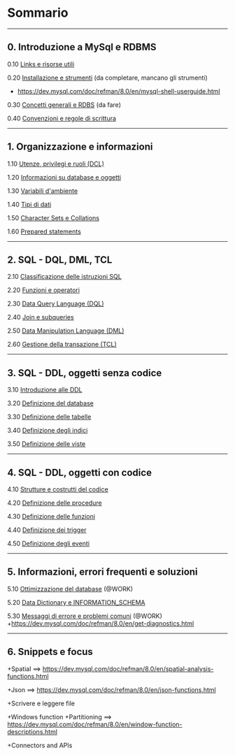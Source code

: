 # Sommario

-----------------------------------
## 0. Introduzione a MySql e RDBMS 

0.10 [Links e risorse utili](https://github.com/pmarconcini/DB_MySql_Appunti/blob/master/010%20%20Links%20e%20risorse%20utili)

0.20 [Installazione e strumenti](https://github.com/pmarconcini/DB_MySql_Appunti/blob/master/020%20Installazione%20e%20strumenti.md) (da completare, mancano gli strumenti)
+ https://dev.mysql.com/doc/refman/8.0/en/mysql-shell-userguide.html
  

0.30 [Concetti generali e RDBS](https://github.com/pmarconcini/DB_MySql_Appunti/blob/master/030%20Concetti%20generali%20e%20RDBMS.md) (da fare)

0.40 [Convenzioni e regole di scrittura](https://github.com/pmarconcini/DB_MySql_Appunti/blob/master/040%20Convenzioni%20e%20regole%20di%20scrittura)

-----------------------------------
## 1. Organizzazione e informazioni

1.10 [Utenze, privilegi e ruoli (DCL)](https://github.com/pmarconcini/DB_MySql_Appunti/blob/master/110%20Utenze,%20privilegi%20e%20ruoli.md)

1.20 [Informazioni su database e oggetti](https://github.com/pmarconcini/DB_MySql_Appunti/blob/master/120%20Informazioni%20su%20database%20e%20oggetti.md)

1.30 [Variabili d'ambiente](https://github.com/pmarconcini/DB_MySql_Appunti/blob/master/130%20Variabili%20d'ambiente.md)

1.40 [Tipi di dati](https://github.com/pmarconcini/DB_MySql_Appunti/blob/master/140%20Tipi%20di%20dati.md)

1.50 [Character Sets e Collations](https://github.com/pmarconcini/DB_MySql_Appunti/blob/master/150%20Character%20Sets%20e%20Collations.md)

1.60 [Prepared statements](https://github.com/pmarconcini/DB_MySql_Appunti/blob/master/160%20Prepared%20statements.md)

-----------------------------------
## 2. SQL - DQL, DML, TCL

2.10 [Classificazione delle istruzioni SQL](https://github.com/pmarconcini/DB_MySql_Appunti/blob/master/210%20Classificazione%20delle%20istruzioni%20SQL.md)

2.20 [Funzioni e operatori](https://github.com/pmarconcini/DB_MySql_Appunti/blob/master/220%20Funzioni%20e%20operatori.md)

2.30 [Data Query Language (DQL)](https://github.com/pmarconcini/DB_MySql_Appunti/blob/master/230%20Data%20query%20language%20(DQL).md)   

2.40 [Join e subqueries](https://github.com/pmarconcini/DB_MySql_Appunti/blob/master/240%20Join%20e%20subquery.md)

2.50 [Data Manipulation Language (DML)](https://github.com/pmarconcini/DB_MySql_Appunti/blob/master/250%20Data%20Manipulation%20Language%20(DML).md)

2.60 [Gestione della transazione (TCL)](https://github.com/pmarconcini/DB_MySql_Appunti/blob/master/260%20Gestione%20della%20transazione%20(TCL).md)

-----------------------------------
## 3. SQL - DDL, oggetti senza codice

3.10 [Introduzione alle DDL](https://github.com/pmarconcini/DB_MySql_Appunti/blob/master/310%20Introduzione%20alle%20DDL.md)

3.20 [Definizione del database](https://github.com/pmarconcini/DB_MySql_Appunti/blob/master/320%20Definizione%20del%20database.md)

3.30 [Definizione delle tabelle](https://github.com/pmarconcini/DB_MySql_Appunti/blob/master/330%20Definizione%20delle%20tabelle.md)

3.40 [Definizione degli indici](https://github.com/pmarconcini/DB_MySql_Appunti/blob/master/340%20Definizione%20degli%20indici.md)

3.50 [Definizione delle viste](https://github.com/pmarconcini/DB_MySql_Appunti/blob/master/350%20Definizione%20delle%20viste.md) 

-----------------------------------
## 4. SQL - DDL, oggetti con codice

4.10 [Strutture e costrutti del codice](https://github.com/pmarconcini/DB_MySql_Appunti/blob/master/410%20Strutture%20e%20costrutti%20del%20codice.md)

4.20 [Definizione delle procedure](https://github.com/pmarconcini/DB_MySql_Appunti/blob/master/420%20Definizione%20delle%20procedure.md)

4.30 [Definizione delle funzioni](https://github.com/pmarconcini/DB_MySql_Appunti/blob/master/430%20Definizione%20delle%20funzioni.md)

4.40 [Definizione dei trigger](https://github.com/pmarconcini/DB_MySql_Appunti/blob/master/440%20Definizione%20dei%20trigger.md)

4.50 [Definizione degli eventi](https://github.com/pmarconcini/DB_MySql_Appunti/blob/master/450%20Definizione%20degli%20eventi.md)

-----------------------------------
## 5. Informazioni, errori frequenti e soluzioni

5.10 [Ottimizzazione del database](https://github.com/pmarconcini/DB_MySql_Appunti/blob/master/510%20Ottimizzazione%20del%20database.md) (@WORK)

5.20 [Data Dictionary e INFORMATION_SCHEMA](https://github.com/pmarconcini/DB_MySql_Appunti/blob/master/520%20Data%20Dictionary%20e%20INFORMATION_SCHEMA.md)

5.30 [Messaggi di errore e problemi comuni](https://github.com/pmarconcini/DB_MySql_Appunti/blob/master/530%20Messaggi%20di%20errore%20e%20problemi%20comuni.md)  (@WORK)
+https://dev.mysql.com/doc/refman/8.0/en/get-diagnostics.html



-----------------------------------
## 6. Snippets e focus

+Spatial
==> https://dev.mysql.com/doc/refman/8.0/en/spatial-analysis-functions.html

+Json
==>  https://dev.mysql.com/doc/refman/8.0/en/json-functions.html

+Scrivere e leggere file

+Windows function +Partitioning
==> https://dev.mysql.com/doc/refman/8.0/en/window-function-descriptions.html

+Connectors and APIs




